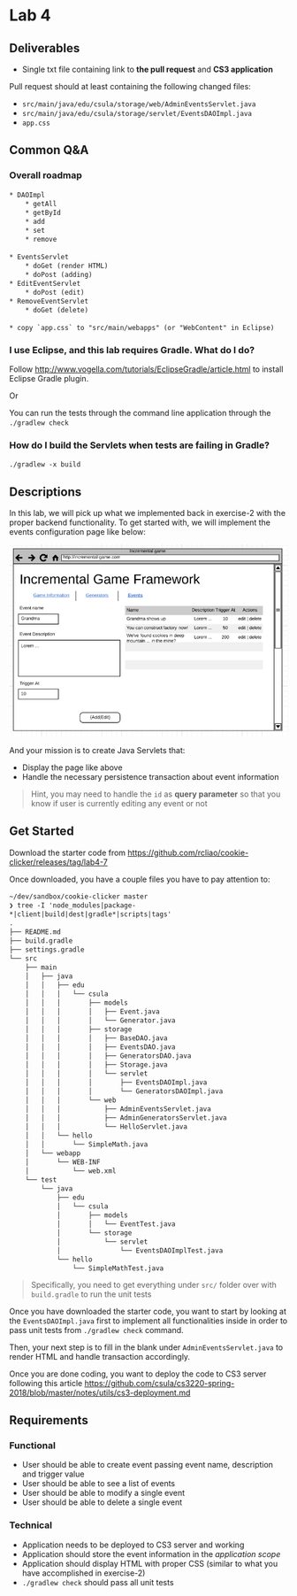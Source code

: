# Lab 4

## Deliverables

* Single txt file containing link to **the pull request** and **CS3 application**

Pull request should at least containing the following changed files:

* `src/main/java/edu/csula/storage/web/AdminEventsServlet.java`
* `src/main/java/edu/csula/storage/servlet/EventsDAOImpl.java`
* `app.css`

## Common Q&A

### Overall roadmap

```
* DAOImpl
	* getAll
	* getById
	* add
	* set
	* remove

* EventsServlet
	* doGet (render HTML)
	* doPost (adding)
* EditEventServlet
	* doPost (edit)
* RemoveEventServlet
	* doGet (delete)

* copy `app.css` to "src/main/webapps" (or "WebContent" in Eclipse)
```

### I use Eclipse, and this lab requires Gradle. What do I do?

Follow http://www.vogella.com/tutorials/EclipseGradle/article.html to install
Eclipse Gradle plugin.

Or

You can run the tests through the command line application through the
`./gradlew check`

### How do I build the Servlets when tests are failing in Gradle?

```
./gradlew -x build
```

## Descriptions

In this lab, we will pick up what we implemented back in exercise-2 with the
proper backend functionality. To get started with, we will implement the events
configuration page like below:

![admin events configuration pages](../imgs/project/admin-events.png)

And your mission is to create Java Servlets that:

* Display the page like above
* Handle the necessary persistence transaction about event information

> Hint, you may need to handle the `id` as **query parameter** so that you know if
> user is currently editing any event or not

## Get Started

Download the starter code from 
https://github.com/rcliao/cookie-clicker/releases/tag/lab4-7

Once downloaded, you have a couple files you have to pay attention to:

```
~/dev/sandbox/cookie-clicker master
❯ tree -I 'node_modules|package-*|client|build|dest|gradle*|scripts|tags'
.
├── README.md
├── build.gradle
├── settings.gradle
└── src
    ├── main
    │   ├── java
    │   │   ├── edu
    │   │   │   └── csula
    │   │   │       ├── models
    │   │   │       │   ├── Event.java
    │   │   │       │   └── Generator.java
    │   │   │       ├── storage
    │   │   │       │   ├── BaseDAO.java
    │   │   │       │   ├── EventsDAO.java
    │   │   │       │   ├── GeneratorsDAO.java
    │   │   │       │   ├── Storage.java
    │   │   │       │   └── servlet
    │   │   │       │       ├── EventsDAOImpl.java
    │   │   │       │       └── GeneratorsDAOImpl.java
    │   │   │       └── web
    │   │   │           ├── AdminEventsServlet.java
    │   │   │           ├── AdminGeneratorsServlet.java
    │   │   │           └── HelloServlet.java
    │   │   └── hello
    │   │       └── SimpleMath.java
    │   └── webapp
    │       └── WEB-INF
    │           └── web.xml
    └── test
        └── java
            ├── edu
            │   └── csula
            │       ├── models
            │       │   └── EventTest.java
            │       └── storage
            │           └── servlet
            │               └── EventsDAOImplTest.java
            └── hello
                └── SimpleMathTest.java

```

> Specifically, you need to get everything under `src/` folder over with `build.gradle` to run the unit tests

Once you have downloaded the starter code, you want to start by looking at
the `EventsDAOImpl.java` first to implement all functionalities inside in
order to pass unit tests from `./gradlew check` command.

Then, your next step is to fill in the blank under `AdminEventsServlet.java` to
render HTML and handle transaction accordingly.

Once you are done coding, you want to deploy the code to CS3 server following
this article
https://github.com/csula/cs3220-spring-2018/blob/master/notes/utils/cs3-deployment.md

## Requirements

### Functional

* User should be able to create event passing event name, description and trigger value
* User should be able to see a list of events
* User should be able to modify a single event
* User should be able to delete a single event

### Technical

* Application needs to be deployed to CS3 server and working
* Application should store the event information in the _application scope_
* Application should display HTML with proper CSS (similar to what you have accomplished in exercise-2)
* `./gradlew check` should pass all unit tests
